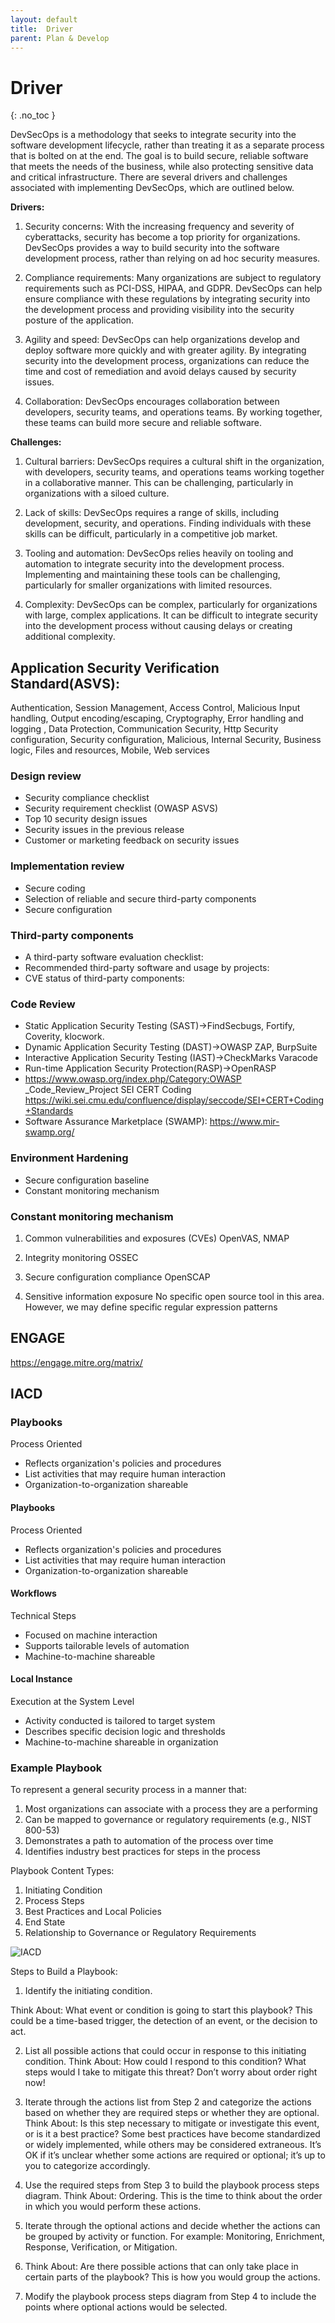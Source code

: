 ```yaml
---
layout: default
title:  Driver
parent: Plan & Develop
---
```


# Driver
{: .no_toc }



DevSecOps is a methodology that seeks to integrate security into the software development lifecycle, rather than treating it as a separate process that is bolted on at the end. The goal is to build secure, reliable software that meets the needs of the business, while also protecting sensitive data and critical infrastructure. There are several drivers and challenges associated with implementing DevSecOps, which are outlined below.

**Drivers:**

1. Security concerns: With the increasing frequency and severity of cyberattacks, security has become a top priority for organizations. DevSecOps provides a way to build security into the software development process, rather than relying on ad hoc security measures.

2. Compliance requirements: Many organizations are subject to regulatory requirements such as PCI-DSS, HIPAA, and GDPR. DevSecOps can help ensure compliance with these regulations by integrating security into the development process and providing visibility into the security posture of the application.

3. Agility and speed: DevSecOps can help organizations develop and deploy software more quickly and with greater agility. By integrating security into the development process, organizations can reduce the time and cost of remediation and avoid delays caused by security issues.

4. Collaboration: DevSecOps encourages collaboration between developers, security teams, and operations teams. By working together, these teams can build more secure and reliable software.

**Challenges:**

1. Cultural barriers: DevSecOps requires a cultural shift in the organization, with developers, security teams, and operations teams working together in a collaborative manner. This can be challenging, particularly in organizations with a siloed culture.

2. Lack of skills: DevSecOps requires a range of skills, including development, security, and operations. Finding individuals with these skills can be difficult, particularly in a competitive job market.

3. Tooling and automation: DevSecOps relies heavily on tooling and automation to integrate security into the development process. Implementing and maintaining these tools can be challenging, particularly for smaller organizations with limited resources.

4. Complexity: DevSecOps can be complex, particularly for organizations with large, complex applications. It can be difficult to integrate security into the development process without causing delays or creating additional complexity.


## Application Security Verification Standard(ASVS):

Authentication, Session Management, Access Control, Malicious Input handling, Output encoding/escaping, Cryptography, Error handling and logging , Data Protection, Communication Security, Http Security configuration, Security configuration, Malicious, Internal Security, Business logic, Files and resources, Mobile, Web services

### Design review 

* Security compliance checklist 
* Security requirement checklist (OWASP ASVS) 
* Top 10 security design issues 
* Security issues in the previous release 
* Customer or marketing feedback on security issues 


### Implementation review 

* Secure coding 
* Selection of reliable and secure third-party components 
* Secure configuration 


### Third-party components 

* A third-party software evaluation checklist: 
* Recommended third-party software and usage by projects: 
* CVE status of third-party components: 

### Code Review

* Static Application Security Testing (SAST)->FindSecbugs, Fortify, Coverity, klocwork.
* Dynamic Application Security Testing (DAST)->OWASP ZAP, BurpSuite
* Interactive Application Security Testing (IAST)->CheckMarks Varacode
* Run-time Application Security Protection(RASP)->OpenRASP
* https://www.owasp.org/index.php/Category:OWASP _Code_Review_Project SEI CERT Coding https://wiki.sei.cmu.edu/confluence/display/seccode/SEI+CERT+Coding+Standards
* Software Assurance Marketplace (SWAMP): https://www.mir-swamp.org/

### Environment Hardening 

* Secure configuration baseline 
* Constant monitoring mechanism 

### Constant monitoring mechanism

1. Common vulnerabilities and exposures (CVEs) 
OpenVAS, NMAP 

2. Integrity monitoring
OSSEC

3. Secure configuration compliance
OpenSCAP

4. Sensitive information exposure 
No specific open source tool in this area. However, we may define specific regular expression patterns


## ENGAGE

https://engage.mitre.org/matrix/



## IACD


### Playbooks

Process Oriented

* Reflects organization's policies and procedures
* List activities that may require human interaction
* Organization-to-organization shareable



#### Playbooks

Process Oriented

* Reflects organization's policies and procedures
* List activities that may require human interaction
* Organization-to-organization shareable



#### Workflows

Technical Steps

* Focused on machine interaction
* Supports tailorable levels of automation
* Machine-to-machine shareable


#### Local Instance

Execution at the System Level

* Activity conducted is tailored to target system
* Describes specific decision logic and thresholds
* Machine-to-machine shareable in organization


### Example Playbook

To represent a general security process in a manner that:
1. Most organizations can associate with a process they are a
performing
2. Can be mapped to governance or regulatory
requirements (e.g., NIST 800-53)
3. Demonstrates a path to automation of the process over time
4. Identifies industry best practices for steps in the process

Playbook Content Types:

1. Initiating Condition
2. Process Steps
3. Best Practices and Local Policies
4. End State
5. Relationship to Governance or Regulatory Requirements



![IACD](../../../assets/images/iacd.png)


Steps to Build a Playbook:


1. Identify the initiating condition.

 Think About: What event or condition is going to start this playbook? This could be a time-based trigger,
the detection of an event, or the decision to act.

2. List all possible actions that could occur in response to this initiating condition.
 Think About: How could I respond to this condition? What steps would I take to mitigate this threat?
Don’t worry about order right now!

3. Iterate through the actions list from Step 2 and categorize the actions based on whether they are required
steps or whether they are optional.
 Think About: Is this step necessary to mitigate or investigate this event, or is it a best practice? Some
best practices have become standardized or widely implemented, while others may be considered extraneous.
It’s OK if it’s unclear whether some actions are required or optional; it’s up to you to categorize accordingly.

4. Use the required steps from Step 3 to build the playbook process steps diagram.
 Think About: Ordering. This is the time to think about the order in which you would perform these
actions.

5. Iterate through the optional actions and decide whether the actions can be grouped by activity or function.
For example: Monitoring, Enrichment, Response, Verification, or Mitigation.

6. Think About: Are there possible actions that can only take place in certain parts of the playbook?
This is how you would group the actions.

7. Modify the playbook process steps diagram from Step 4 to include the points where optional actions
would be selected.








